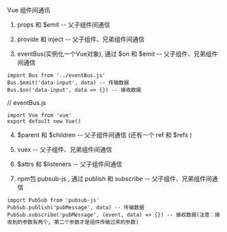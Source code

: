 Vue 组件间通讯
1. props 和 $emit -- 父子组件间通信

2. provide 和 inject -- 父子组件、兄弟组件间通信

3. eventBus(实例化一个Vue对象), 通过 $on 和 $emit -- 父子组件、兄弟组件间通信
```
import Bus from '../eventBus.js'
Bus.$emit('data-input', data) -- 传输数据
Bus.$on('data-input', data => {}) -- 接收数据
```
// eventBus.js
```
import Vue from 'vue'
export default new Vue()
```

4. $parent 和 $children -- 父子组件间通信 (还有一个 ref 和 $refs )

5. vuex -- 父子组件、兄弟组件间通信

6. $attrs 和 $listeners -- 父子组件间通信

7. npm包 pubsub-js , 通过 publish 和 subscribe -- 父子组件、兄弟组件间通信
```
import PubSub from 'pubsub-js'
PubSub.publish('pubMessage', data) -- 传输数据
PubSub.subscribe('pubMessage', (event, data) => {}) -- 接收数据(注意：接收到的参数有两个, 第二个参数才是组件传输过来的参数)
```